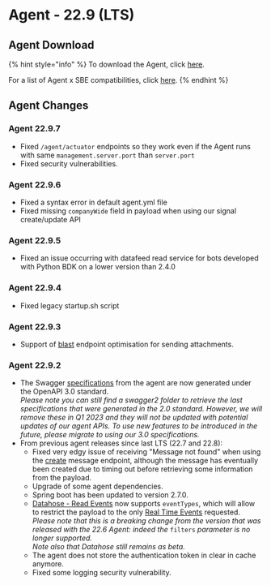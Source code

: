 # Agent - 22.9 (LTS)

## Agent Download

{% hint style="info" %}
To download the Agent, click [here](https://storage.googleapis.com/sym-platform/developers/rest-api/agent-22.9.7.zip).

For a list of Agent x SBE compatibilities, click [here](../../../agent-guide/sbe-x-agent-compatibility-matrix.md).
{% endhint %}

## Agent Changes

### Agent 22.9.7

* Fixed `/agent/actuator` endpoints so they work even if the Agent runs with same `management.server.port` than `server.port`
* Fixed security vulnerabilities.

### Agent 22.9.6

* Fixed a syntax error in default agent.yml file
* Fixed missing `companyWide` field in payload when using our signal create/update API

### Agent 22.9.5

* Fixed an issue occurring with datafeed read service for bots developed with Python BDK on a lower version than 2.4.0

### Agent 22.9.4

* Fixed legacy startup.sh script

### Agent 22.9.3

* Support of [blast](https://developers.symphony.com/restapi/reference/blast-message) endpoint optimisation for sending attachments.

### Agent 22.9.2

* The Swagger [specifications](https://github.com/finos/symphony-api-spec) from the agent are now generated under the OpenAPI 3.0 standard.\
  _Please note you can still find a swagger2 folder to retrieve the last specifications that were generated in the 2.0 standard. However, we will remove these in Q1 2023 and they will not be updated with potential updates of our agent APIs. To use new features to be introduced in the future, please migrate to using our 3.0 specifications._
* From previous agent releases since last LTS (22.7 and 22.8):
  * Fixed very edgy issue of receiving "Message not found" when using the [create](https://developers.symphony.com/restapi/reference/create-message-v4) message endpoint, although the message has eventually been created due to timing out before retrieving some information from the payload.
  * Upgrade of some agent dependencies.
  * Spring boot has been updated to version 2.7.0.
  * [Datahose - Read Events](https://developers.symphony.com/restapi/reference/datahose-read-events) now supports `eventTypes`, which will allow to restrict the payload to the only [Real Time Events](../../../../bots/datafeed/real-time-events.md) requested.\
    _Please note that this is a breaking change from the version that was released with the 22.6 Agent: indeed the_ `filters` _parameter is no longer supported._\
    _Note also that Datahose still remains as beta._
  * The agent does not store the authentication token in clear in cache anymore.
  * Fixed some logging security vulnerability.

&#x20;

###
